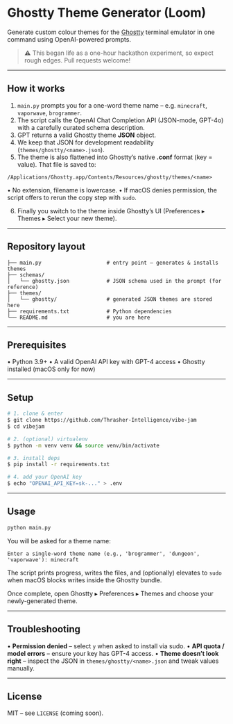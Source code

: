 # Ghostty Theme Generator (Loom)

Generate custom colour themes for the [Ghostty](https://ghostty.io/) terminal emulator in one command using OpenAI-powered prompts.

> ⚠️  This began life as a one-hour hackathon experiment, so expect rough edges. Pull requests welcome!

---

## How it works

1. `main.py` prompts you for a one-word theme name – e.g. `minecraft`, `vaporwave`, `brogrammer`.
2. The script calls the OpenAI Chat Completion API (JSON-mode, GPT-4o) with a carefully curated schema description.
3. GPT returns a valid Ghostty theme **JSON** object.
4. We keep that JSON for development readability (`themes/ghostty/<name>.json`).
5. The theme is also flattened into Ghosttyʼs native **.conf** format (key = value). That file is saved to:

```
/Applications/Ghostty.app/Contents/Resources/ghostty/themes/<name>
```

   • No extension, filename is lowercase.
   • If macOS denies permission, the script offers to rerun the copy step with `sudo`.

6. Finally you switch to the theme inside Ghosttyʼs UI (Preferences ▸ Themes ▸ Select your new theme).

---

## Repository layout

```
├── main.py                     # entry point – generates & installs themes
├── schemas/
│   └── ghostty.json            # JSON schema used in the prompt (for reference)
├── themes/
│   └── ghostty/                # generated JSON themes are stored here
├── requirements.txt            # Python dependencies
└── README.md                   # you are here
```

---

## Prerequisites

• Python 3.9+
• A valid OpenAI API key with GPT-4 access
• Ghostty installed (macOS only for now)

---

## Setup

```bash
# 1. clone & enter
$ git clone https://github.com/Thrasher-Intelligence/vibe-jam
$ cd vibejam

# 2. (optional) virtualenv
$ python -m venv venv && source venv/bin/activate

# 3. install deps
$ pip install -r requirements.txt

# 4. add your OpenAI key
$ echo "OPENAI_API_KEY=sk-..." > .env
```

---

## Usage

```bash
python main.py
```

You will be asked for a theme name:

```
Enter a single-word theme name (e.g., 'brogrammer', 'dungeon', 'vaporwave'): minecraft
```

The script prints progress, writes the files, and (optionally) elevates to `sudo` when macOS blocks writes inside the Ghostty bundle.

Once complete, open Ghostty ▸ Preferences ▸ Themes and choose your newly-generated theme.

---

## Troubleshooting

• **Permission denied** – select `y` when asked to install via sudo.
• **API quota / model errors** – ensure your key has GPT-4 access.
• **Theme doesnʼt look right** – inspect the JSON in `themes/ghostty/<name>.json` and tweak values manually.

---

## License

MIT – see `LICENSE` (coming soon).
